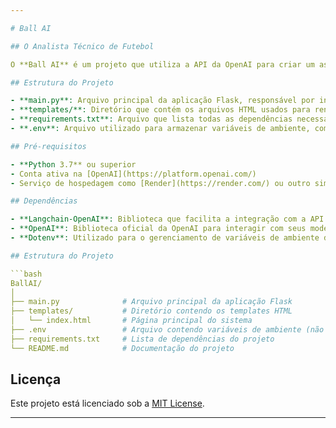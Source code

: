 ```yaml
---

# Ball AI

## O Analista Técnico de Futebol

O **Ball AI** é um projeto que utiliza a API da OpenAI para criar um assistente chamado **"Analista Técnico de Futebol"**, que responde a questões sobre placares e análises de jogos de futebol. A aplicação foi desenvolvida utilizando o framework Flask, juntamente com outras bibliotecas que facilitam a integração com a API da OpenAI e o gerenciamento de variáveis de ambiente.

## Estrutura do Projeto

- **main.py**: Arquivo principal da aplicação Flask, responsável por inicializar o servidor e definir as rotas.
- **templates/**: Diretório que contém os arquivos HTML usados para renderizar as páginas web, incluindo o `index.html`.
- **requirements.txt**: Arquivo que lista todas as dependências necessárias para executar o projeto.
- **.env**: Arquivo utilizado para armazenar variáveis de ambiente, como a chave da API da OpenAI.

## Pré-requisitos

- **Python 3.7** ou superior
- Conta ativa na [OpenAI](https://platform.openai.com/)
- Serviço de hospedagem como [Render](https://render.com/) ou outro similar

## Dependências

- **Langchain-OpenAI**: Biblioteca que facilita a integração com a API da OpenAI.
- **OpenAI**: Biblioteca oficial da OpenAI para interagir com seus modelos.
- **Dotenv**: Utilizado para o gerenciamento de variáveis de ambiente de forma segura.

## Estrutura do Projeto

```bash
BallAI/
│
├── main.py              # Arquivo principal da aplicação Flask
├── templates/           # Diretório contendo os templates HTML
│   └── index.html       # Página principal do sistema
├── .env                 # Arquivo contendo variáveis de ambiente (não incluído no repositório)
├── requirements.txt     # Lista de dependências do projeto
└── README.md            # Documentação do projeto
```

## Licença

Este projeto está licenciado sob a [MIT License](LICENSE).

---
```

